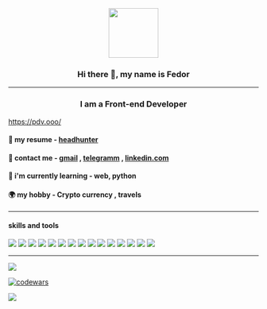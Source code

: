 

<div id="header" align="center">
  <img src="https://media.giphy.com/media/lP8xu5t2DLGG045H8F/giphy.gif" width="100"/>
</div>
<div>
<h3 align="center">Hi there 👋, my name is Fedor</h3>
</div>
<hr>

<h3 align="center">
   I am a Front-end Developer
   <br/>
</h3>



https://pdv.ooo/
<h4 align="left">🏢 my resume - <a href="https://ulyanovsk.hh.ru/resume/9577af45ff0b5f99e10039ed1f556c33637875" target="_blank">headhunter</a></h4>
<h4 align="left">💬 contact me - <a href="mailto:bostbotbeet@gmail.com">gmail</a> , <a href="https://t.me/+79867359659" target="_blank">telegramm</a> , 
  <a href="https://www.linkedin.com/in/fedor-vinetsky/" target="_blank">linkedin.com</a> 
     
</h4>
<h4 align="left">🌱 i'm currently learning - web, python</h4>
<h4 align="left">🌍 my hobby - Crypto currency , travels </h4>
<hr>

<h4 align="left">skills and tools</h4>

<div float="left">
  <img src="https://img.shields.io/badge/html5-%23E34F26.svg?style=for-the-badge&logo=html5&logoColor=white"/>
  <img src="https://img.shields.io/badge/Pug-FFF?style=for-the-badge&logo=pug&logoColor=A86454"/>
  <img src="https://img.shields.io/badge/css3-%231572B6.svg?style=for-the-badge&logo=css3&logoColor=white"/>
  <img src="https://img.shields.io/badge/SASS-hotpink.svg?style=for-the-badge&logo=SASS&logoColor=white"/>
  <img src="https://img.shields.io/badge/less-2B4C80?style=for-the-badge&logo=less&logoColor=white"/>
  <img src="https://img.shields.io/badge/javascript-%23323330.svg?style=for-the-badge&logo=javascript&logoColor=%23F7DF1E"/>
  <img display="inline-block" src="https://img.shields.io/badge/react-%2320232a.svg?style=for-the-badge&logo=react&logoColor=%2361DAFB"/>
  <img src="https://img.shields.io/badge/redux-%23593d88.svg?style=for-the-badge&logo=redux&logoColor=white"/>
  <img src="https://img.shields.io/badge/yarn-%232C8EBB.svg?style=for-the-badge&logo=yarn&logoColor=white"/>
  <img src="https://img.shields.io/badge/NPM-%23000000.svg?style=for-the-badge&logo=npm&logoColor=white"/>
  <img src="https://img.shields.io/badge/Linux-FCC624?style=for-the-badge&logo=linux&logoColor=black"/>
  <img src="https://img.shields.io/badge/GULP-%23CF4647.svg?style=for-the-badge&logo=gulp&logoColor=white"/>
  <img src="https://img.shields.io/badge/git-%23F05033.svg?style=for-the-badge&logo=git&logoColor=white"/>
  <img src="https://img.shields.io/badge/gitlab-%23181717.svg?style=for-the-badge&logo=gitlab&logoColor=white"/>
  <img src="https://img.shields.io/badge/bitbucket-%230047B3.svg?style=for-the-badge&logo=bitbucket&logoColor=white"/>
</div>

<hr>

<div float="left">

![](https://github-profile-summary-cards.vercel.app/api/cards/profile-details?username=Fedor73&theme=solarized_dark)
 
[![codewars](https://www.codewars.com/users/bostbotbeet@gmail.com/badges/micro)](https://www.codewars.com/users/bostbotbeet@gmail.com) 

</div>

![](https://komarev.com/ghpvc/?username=Fedor73)

